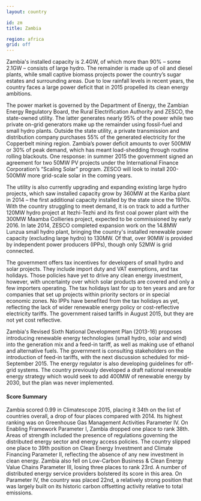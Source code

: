 ```yaml
---
layout: country

id: zm
title: Zambia

region: africa
grid: off
---
```

Zambia's installed capacity is 2.4GW, of which more than 90% – some 2.1GW – consists of large hydro. The remainder is made up of oil and diesel plants, while small captive biomass projects power the country’s sugar estates and surrounding areas. Due to low rainfall levels in recent years, the country faces a large power deficit that in 2015 propelled its clean energy ambitions.

The power market is governed by the Department of Energy, the Zambian Energy Regulatory Board, the Rural Electrification Authority and ZESCO, the state-owned utility. The latter generates nearly 95% of the power while two private on-grid generators make up the remainder using fossil-fuel and small hydro plants. Outside the state utility, a private transmission and distribution company purchases 55% of the generated electricity for the Copperbelt mining region. 
Zambia’s power deficit amounts to over 500MW or 30% of peak demand, which has meant load-shedding through routine rolling blackouts. One response: in summer 2015 the government signed an agreement for two 50MW PV projects under the International Finance Corporation’s “Scaling Solar” program. ZESCO will look to install 200-500MW more grid-scale solar in the coming years. 

The utility is also currently upgrading and expanding existing large hydro projects, which saw installed capacity grow by 360MW at the Kariba plant in 2014 – the first additional capacity installed by the state since the 1970s. With the country struggling to meet demand, it is on track to add a further 120MW hydro project at Itezhi-Tezhi and its first coal power plant with the 300MW Maamba Collieries project, expected to be commissioned by early 2016. In late 2014, ZESCO completed expansion work on the 14.8MW Lunzua small hydro plant, bringing the country's installed renewable power capacity (excluding large hydro) to 130MW. Of that, over 90MW is provided by independent power producers (IPPs), though only 52MW is grid connected. 

The government offers tax incentives for developers of small hydro and solar projects. They include import duty and VAT exemptions, and tax holidays. Those policies have yet to drive any clean energy investment, however, with uncertainty over which solar products are covered and only a few importers operating. The tax holidays last for up to ten years and are for companies that set up projects within priority sectors or in special economic zones. No IPPs have benefited from the tax holidays as yet, reflecting the lack of wider renewable energy policy or cost-reflective electricity tariffs. The government raised tariffs in August 2015, but they are not yet cost reflective.

Zambia's Revised Sixth National Development Plan (2013-16) proposes introducing renewable energy technologies (small hydro, solar and wind) into the generation mix and a feed-in tariff, as well as making use of ethanol and alternative fuels. The government is consulting stakeholders on the introduction of feed-in tariffs, with the next discussion scheduled for mid-September 2015. The energy regulator is also developing guidelines for off-grid systems. The country previously developed a draft national renewable energy strategy which would seek to add 400MW of renewable energy by 2030, but the plan was never implemented.

#### Score Summary

Zambia scored 0.99 in Climatescope 2015, placing it 34th on the list of countries overall, a drop of four places compared with 2014. Its highest ranking was on Greenhouse Gas Management Activities Parameter IV. 
On Enabling Framework Parameter I, Zambia dropped one place to rank 38th. Areas of strength included the presence of regulations governing the distributed energy sector and energy access policies.
The country slipped one place to 39th position on Clean Energy Investment and Climate Financing Parameter II, reflecting the absence of any new investment in clean energy. 
Zambia also fell on Low-Carbon Business & Clean Energy Value Chains Parameter III, losing three places to rank 23rd. A number of distributed energy service providers bolstered its score in this area.
On Parameter IV, the country was placed 22nd, a relatively strong position that was largely built on its historic carbon offsetting activity relative to total emissions.
